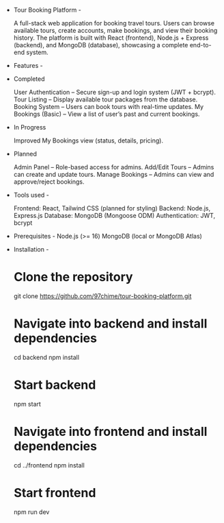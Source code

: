 - Tour Booking Platform -

  A full-stack web application for booking travel tours. Users can browse available tours, create accounts, make bookings, and view their booking history. The platform is built with React (frontend), Node.js + Express (backend), and MongoDB (database), showcasing a complete end-to-end system.

- Features -

* Completed

  User Authentication – Secure sign-up and login system (JWT + bcrypt).
  Tour Listing – Display available tour packages from the database.
  Booking System – Users can book tours with real-time updates.
  My Bookings (Basic) – View a list of user’s past and current bookings.

* In Progress

  Improved My Bookings view (status, details, pricing).

* Planned

  Admin Panel – Role-based access for admins.
  Add/Edit Tours – Admins can create and update tours.
  Manage Bookings – Admins can view and approve/reject bookings.

- Tools used -

  Frontend: React, Tailwind CSS (planned for styling)
  Backend: Node.js, Express.js
  Database: MongoDB (Mongoose ODM)
  Authentication: JWT, bcrypt
  
- Prerequisites -
    Node.js (>= 16)
    MongoDB (local or MongoDB Atlas)

- Installation -

  # Clone the repository
  git clone https://github.com/97chime/tour-booking-platform.git
  
  # Navigate into backend and install dependencies
  cd backend
  npm install
  
  # Start backend
  npm start
  
  # Navigate into frontend and install dependencies
  cd ../frontend
  npm install
  
  # Start frontend
  npm run dev
